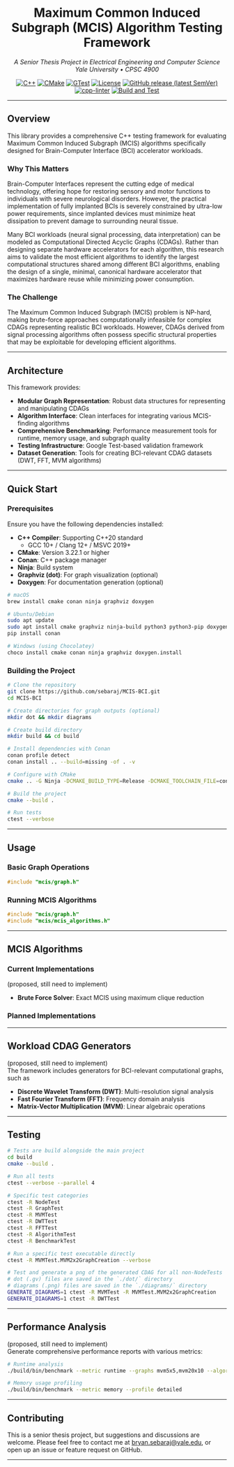 <div align="center">

# Maximum Common Induced Subgraph (MCIS) Algorithm Testing Framework

_A Senior Thesis Project in Electrical Engineering and Computer Science_\
_Yale University • CPSC 4900_

[![C++](https://img.shields.io/badge/C++-20-blue.svg?style=flat&logo=cplusplus)](https://en.cppreference.com/w/cpp/20)
[![CMake](https://img.shields.io/badge/CMake-3.22+-green.svg?style=flat&logo=cmake)](https://cmake.org/)
[![GTest](https://img.shields.io/badge/Testing-Google%20Test-red.svg?style=flat)](https://github.com/google/googletest)
[![License](https://img.shields.io/badge/License-MIT-yellow.svg?style=flat)](LICENSE)
[![GitHub release (latest
SemVer)](https://img.shields.io/github/v/release/sebaraj/MCIS-BCI?include_prereleases?sort=semver?display_name=tag)](https://github.com/sebaraj/MCIS-BCI/releases/latest)\
[![cpp-linter](https://github.com/sebaraj/MCIS-BCI/actions/workflows/cpp-linter.yml/badge.svg)](https://github.com/sebaraj/MCIS-BCI/actions/workflows/cpp-linter.yml)
[![Build and Test](https://github.com/sebaraj/MCIS-BCI/actions/workflows/build-and-test.yml/badge.svg)](https://github.com/sebaraj/MCIS-BCI/actions/workflows/build-and-test.yml)

</div>

---

## Overview

This library provides a comprehensive C++ testing framework for evaluating Maximum Common Induced
Subgraph (MCIS) algorithms specifically designed for Brain-Computer Interface (BCI) accelerator
workloads.

### Why This Matters

Brain-Computer Interfaces represent the cutting edge of medical technology, offering hope for
restoring sensory and motor functions to individuals with severe neurological disorders. However,
the practical implementation of fully implanted BCIs is severely constrained by ultra-low power
requirements, since implanted devices must minimize heat dissipation to prevent damage to surrounding
neural tissue.

Many BCI workloads (neural signal processing, data interpretation) can be modeled as Computational
Directed Acyclic Graphs (CDAGs). Rather than designing separate hardware accelerators for each
algorithm, this research aims to validate the most efficient algorithms to identify the largest computational structures shared among different BCI
algorithms, enabling the design of a single, minimal, canonical hardware accelerator that
maximizes hardware reuse while minimizing power consumption.

### The Challenge

The Maximum Common Induced Subgraph (MCIS) problem is NP-hard, making brute-force approaches computationally infeasible for complex CDAGs representing realistic BCI workloads. However, CDAGs derived from signal processing algorithms often possess specific structural properties that may be exploitable for developing efficient algorithms.

---

## Architecture

This framework provides:

- **Modular Graph Representation**: Robust data structures for representing and manipulating CDAGs
- **Algorithm Interface**: Clean interfaces for integrating various MCIS-finding algorithms
- **Comprehensive Benchmarking**: Performance measurement tools for runtime, memory usage, and subgraph quality
- **Testing Infrastructure**: Google Test-based validation framework
- **Dataset Generation**: Tools for creating BCI-relevant CDAG datasets (DWT, FFT, MVM algorithms)

---

## Quick Start

### Prerequisites

Ensure you have the following dependencies installed:

- **C++ Compiler**: Supporting C++20 standard
  - GCC 10+ / Clang 12+ / MSVC 2019+
- **CMake**: Version 3.22.1 or higher
- **Conan**: C++ package manager
- **Ninja**: Build system
- **Graphviz (dot)**: For graph visualization (optional)
- **Doxygen**: For documentation generation (optional)

```bash
# macOS
brew install cmake conan ninja graphviz doxygen

# Ubuntu/Debian
sudo apt update
sudo apt install cmake graphviz ninja-build python3 python3-pip doxygen
pip install conan

# Windows (using Chocolatey)
choco install cmake conan ninja graphviz doxygen.install
```

### Building the Project

```bash
# Clone the repository
git clone https://github.com/sebaraj/MCIS-BCI.git
cd MCIS-BCI

# Create directories for graph outputs (optional)
mkdir dot && mkdir diagrams

# Create build directory
mkdir build && cd build

# Install dependencies with Conan
conan profile detect
conan install .. --build=missing -of . -v

# Configure with CMake
cmake .. -G Ninja -DCMAKE_BUILD_TYPE=Release -DCMAKE_TOOLCHAIN_FILE=conan_toolchain.cmake -DOpenMP_ROOT=.

# Build the project
cmake --build .

# Run tests
ctest --verbose
```

---

## Usage

### Basic Graph Operations

```cpp
#include "mcis/graph.h"
```

### Running MCIS Algorithms

```cpp
#include "mcis/graph.h"
#include "mcis/mcis_algorithms.h"

```

---

## MCIS Algorithms

### Current Implementations

(proposed, still need to implement)

- **Brute Force Solver**: Exact MCIS using maximum clique reduction

### Planned Implementations

---

## Workload CDAG Generators

(proposed, still need to implement)\
The framework includes generators for BCI-relevant computational graphs, such as

- **Discrete Wavelet Transform (DWT)**: Multi-resolution signal analysis
- **Fast Fourier Transform (FFT)**: Frequency domain analysis
- **Matrix-Vector Multiplication (MVM)**: Linear algebraic operations

---

## Testing

```bash
# Tests are build alongside the main project
cd build
cmake --build .

# Run all tests
ctest --verbose --parallel 4

# Specific test categories
ctest -R NodeTest
ctest -R GraphTest
ctest -R MVMTest
ctest -R DWTTest
ctest -R FFTTest
ctest -R AlgorithmTest
ctest -R BenchmarkTest

# Run a specific test executable directly
ctest -R MVMTest.MVM2x2GraphCreation --verbose

# Test and generate a png of the generated CDAG for all non-NodeTests
# dot (.gv) files are saved in the `./dot/` directory
# diagrams (.png) files are saved in the `./diagrams/` directory
GENERATE_DIAGRAMS=1 ctest -R MVMTest -R MVMTest.MVM2x2GraphCreation
GENERATE_DIAGRAMS=1 ctest -R DWTTest
```

---

## Performance Analysis

(proposed, still need to implement)\
Generate comprehensive performance reports with various metrics:

```bash
# Runtime analysis
./build/bin/benchmark --metric runtime --graphs mvm5x5,mvm20x10 --algorithms all

# Memory usage profiling
./build/bin/benchmark --metric memory --profile detailed
```

---

## Contributing

This is a senior thesis project, but suggestions and discussions are welcome. Please feel free to contact me at bryan.sebaraj@yale.edu,
or open up an issue or feature request on GitHub.

---
